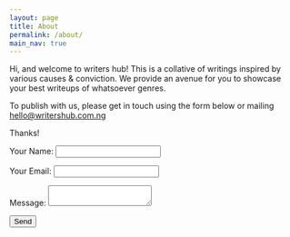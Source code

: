 ```yaml
---
layout: page
title: About
permalink: /about/
main_nav: true
---
```


Hi, and welcome to writers hub!
This is a collative of writings inspired by various causes & conviction.
We provide an avenue for you to showcase your best writeups of whatsoever genres.

To publish with us, please get in touch using the form below or mailing hello@writershub.com.ng

Thanks!

<form name="contact" method="POST" data-netlify="true">
  <p>
    <label>Your Name: <input type="text" name="name" /></label>   
  </p>
  <p>
    <label>Your Email: <input type="email" name="email" /></label>
  </p>
  <p>
    <label>Message: <textarea name="message"></textarea></label>
  </p>
  <p>
    <button type="submit">Send</button>
  </p>
</form>


[centrarium]: https://github.com/bencentra/centrarium
[bencentra]: http://bencentra.com
[jekyll]: https://github.com/jekyll/jekyll
